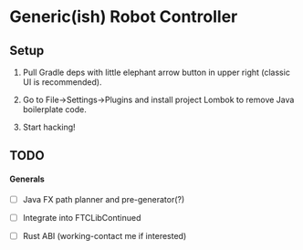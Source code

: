 
# Generic(ish) Robot Controller

## Setup

1. Pull Gradle deps with little elephant arrow button in upper right (classic UI is recommended).

2. Go to File->Settings->Plugins and install project Lombok to remove Java boilerplate code.

3. Start hacking!

## TODO

#### Generals

 - [ ] Java FX path planner and pre-generator(?)

 - [ ] Integrate into FTCLibContinued

 - [ ] Rust ABI (working-contact me if interested)
